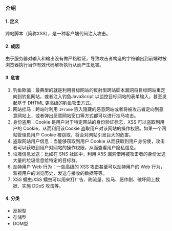 ### 介绍

#### 1. 定义

跨站脚本（简称XSS），是一种客户端代码注入攻击。

#### 2. 成因

由于服务器对输入和输出没有做严格验证，导致攻击者构造的字符输出到前端时被浏览器执行当作有效代码解析执行从而产生危害。

#### 3. 危害

1. 钓鱼欺骗：最典型的就是利用目标网站的反射型跨站脚本漏洞将目标网站重定向到钓鱼网站，或者注入钓鱼JavaScript 以监控目标网站的表单输入，甚至发起基于 DHTML 更高级的钓鱼攻击方式。
2. 网站挂马：跨站时利用 `IFrame` 嵌入隐藏的恶意网站或者将被攻击者定向到恶意网站上，或者弹出恶意网站窗口等方式都可以进行挂马攻击。
3. 身份盗用：Cookie 是用户对于特定网站的身份验证标志，XSS 可以盗取到用户的 Cookie，从而利用该Cookie 盗取用户对该网站的操作权限。如果一个网站管理员用户 Cookie 被窃取，将会对网站引发巨大的危害。
4. 盗取网站用户信息：当能够窃取到用户 Cookie 从而获取到用户身份使，攻击者可以获取到用户对网站的操作权限，从而查看用户隐私信息。
5. 垃圾信息发送：比如在 SNS 社区中，利用 X5S 漏洞借用被攻击者的身份发送大量的垃圾信息给特定的目标群。
6. 劫持用户 Web 行为：一些高级的 XSS 攻击甚至可以劫持用户的 Web 行为，监视用户的浏览历史，发送与接收的数据等等。
7. XSS 蠕虫:XSS 蠕虫可以用来打广告、刷流量、挂马、恶作剧、破坏网上数据、实施 DDoS 攻击等。

#### 4. 分类

- 反射型
- 存储型
- DOM型